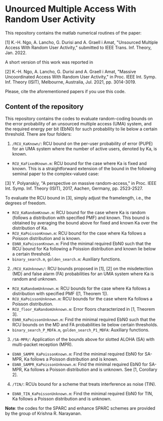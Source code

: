 # Unourced Multiple Access With Random User Activity

This repository contains the matlab numerical routines of the paper:

[1] K.-H. Ngo, A. Lancho, G. Durisi and A. Graell i Amat, "Unsourced Multiple Access With Random User Activity," submitted to IEEE Trans. Inf. Theory, Jan. 2022.

A short version of this work was reported in

[2] K.-H. Ngo, A. Lancho, G. Durisi and A. Graell i Amat, "Massive Uncoordinated Access With Random User Activity," in Proc. IEEE Int. Symp. Inf. Theory (ISIT), Melbourne, Australia, Jul. 2021, pp. 3014-3019. 

Please, cite the aforementioned papers if you use this code.

## Content of the repository

This repository contains the codes to evaluate random-coding bounds on the error probability of an unsourced multiple access (UMA) system, and the required energy per bit (EbN0) for such probability to lie below a certain threshold. There are four folders:

1. `/RCU_KaKnown/`: RCU bound on the per-user probability of error (PUPE) for an UMA system where the number of active users, denoted by Ka, is known.
  - `RCU_KaFixedKnown.m`: RCU bound for the case where Ka is fixed and known. This is a straightforward extension of the bound in the following seminal paper to the complex-valued case: 

  [3] Y. Polyanskiy, "A perspective on massive random-access," in Proc. IEEE Int. Symp. Inf. Theory (ISIT), 2017, Aachen, Germany, pp. 2523-2527.
  
  To evaluate the RCU bound in [3], simply adjust the framelength, i.e., the degrees of freedom.
  
  - `RCU_KaRandomKnown.m`: RCU bound for the case where Ka is random (follows a distribution with specified PMF) and known. This bound is obtained by averaging the bound above for fixed and known Ka over the distribution of Ka. 
  - `RCU_KaPoissonKnown.m`: RCU bound for the case where Ka follows a Poisson distribution and is known.
  - `EbN0_KaPoissonKnown.m`: Find the minimal required EbN0 such that the RCU bound for Ka following a Poission distribution and known lie below a certain threshold.
  - `binary_search.m`, `golden_search.m`: Auxiliary functions.
  
2. `/RCU_KaUnknown/`: RCU bounds proposed in [1], [2] on the misdetection (MD) and false alarm (FA) probabilities for an UMA system where Ka is random and unknown.
  - `RCU_KaRandomUnknown.m`: RCU bounds for the case where Ka follows a distribution with specified PMF ([1, Theorem 1]). 
  - `RCU_KaPoissonUnknown.m`: RCU bounds for the case where Ka follows a Poisson distribution.
  - `RCU_floor_KaRandomUnknown.m`: Error floors characterized in [1, Theorem 3].
  - `EbN0_KaPoissonUnknown.m`: Find the minimal required EbN0 such that the RCU bounds on the MD and FA probabilities lie below certain thresholds.
  - `binary_search_P_MDFA.m`, `golden_search_P1_MDFA`: Auxiliary functions.

3. `/SA-MPR/`: Application of the bounds above for slotted ALOHA (SA) with multi-packet reception (MPR).
  - `EbN0_SAMPR_KaPoissonKnown.m`: Find the minimal required EbN0 for SA-MPR, Ka follows a Poisson distribution and is known.
  - `EbN0_SAMPR_KaPoissonUnknown.m`: Find the minimal required EbN0 for SA-MPR, Ka follows a Poisson distribution and is unknown. See [1, Corollary 2].
 
4. `/TIN/`: RCUs bound for a scheme that treats interference as noise (TIN).
  - `EbN0_TIN_KaPoissonUnknown.m`: Find the minimal required EbN0 for TIN, Ka follows a Poisson distribution and is unknown.

**Note**: the codes for the SPARC and enhance SPARC schemes are provided by the group of Krishna R. Narayanan. 
